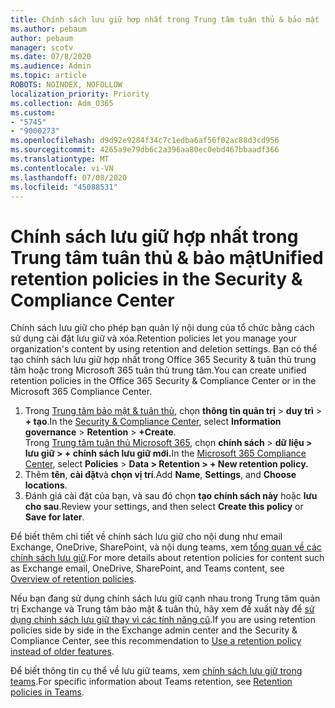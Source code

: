 ```yaml
---
title: Chính sách lưu giữ hợp nhất trong Trung tâm tuân thủ & bảo mật
ms.author: pebaum
author: pebaum
manager: scotv
ms.date: 07/8/2020
ms.audience: Admin
ms.topic: article
ROBOTS: NOINDEX, NOFOLLOW
localization_priority: Priority
ms.collection: Adm_O365
ms.custom:
- "5745"
- "9000273"
ms.openlocfilehash: d9d92e9284f34c7c1edba6af56f02ac88d3cd956
ms.sourcegitcommit: 4265a9e79db6c2a396aa80ec0ebd467bbaadf366
ms.translationtype: MT
ms.contentlocale: vi-VN
ms.lasthandoff: 07/08/2020
ms.locfileid: "45088531"
---
```

# <a name="unified-retention-policies-in-the-security--compliance-center"></a><span data-ttu-id="ff108-102">Chính sách lưu giữ hợp nhất trong Trung tâm tuân thủ & bảo mật</span><span class="sxs-lookup"><span data-stu-id="ff108-102">Unified retention policies in the Security & Compliance Center</span></span>

<span data-ttu-id="ff108-103">Chính sách lưu giữ cho phép bạn quản lý nội dung của tổ chức bằng cách sử dụng cài đặt lưu giữ và xóa.</span><span class="sxs-lookup"><span data-stu-id="ff108-103">Retention policies let you manage your organization's content by using retention and deletion settings.</span></span> <span data-ttu-id="ff108-104">Bạn có thể tạo chính sách lưu giữ hợp nhất trong Office 365 Security & tuân thủ trung tâm hoặc trong Microsoft 365 tuân thủ trung tâm.</span><span class="sxs-lookup"><span data-stu-id="ff108-104">You can create unified retention policies in the Office 365 Security & Compliance Center or in the Microsoft 365 Compliance Center.</span></span> 

1. <span data-ttu-id="ff108-105">Trong [Trung tâm bảo mật & tuân thủ](https://go.microsoft.com/fwlink/p/?linkid=2077143), chọn **thông tin quản trị**  >  **duy trì**  >  **+ tạo**.</span><span class="sxs-lookup"><span data-stu-id="ff108-105">In the [Security & Compliance Center](https://go.microsoft.com/fwlink/p/?linkid=2077143), select **Information governance** > **Retention** > **+Create**.</span></span> <br/>
    <span data-ttu-id="ff108-106">Trong [Trung tâm tuân thủ Microsoft 365](https://go.microsoft.com/fwlink/p/?linkid=2077149), chọn **chính sách**  >  **dữ liệu > lưu giữ > + chính sách lưu giữ mới.**</span><span class="sxs-lookup"><span data-stu-id="ff108-106">In the [Microsoft 365 Compliance Center](https://go.microsoft.com/fwlink/p/?linkid=2077149), select **Policies** > **Data > Retention > + New retention policy.**</span></span>
2. <span data-ttu-id="ff108-107">Thêm **tên**, **cài đặt**và **chọn vị trí**.</span><span class="sxs-lookup"><span data-stu-id="ff108-107">Add **Name**, **Settings**, and **Choose locations**.</span></span>
3. <span data-ttu-id="ff108-108">Đánh giá cài đặt của bạn, và sau đó chọn **tạo chính sách này** hoặc **lưu cho sau**.</span><span class="sxs-lookup"><span data-stu-id="ff108-108">Review your settings, and then select **Create this policy** or **Save for later**.</span></span>  
      
<span data-ttu-id="ff108-109">Để biết thêm chi tiết về chính sách lưu giữ cho nội dung như email Exchange, OneDrive, SharePoint, và nội dung teams, xem [tổng quan về các chính sách lưu giữ](https://go.microsoft.com/fwlink/?linkid=2127785).</span><span class="sxs-lookup"><span data-stu-id="ff108-109">For more details about retention policies for content such as Exchange email, OneDrive, SharePoint, and Teams content, see [Overview of retention policies](https://go.microsoft.com/fwlink/?linkid=2127785).</span></span>  
    
<span data-ttu-id="ff108-110">Nếu bạn đang sử dụng chính sách lưu giữ cạnh nhau trong Trung tâm quản trị Exchange và Trung tâm bảo mật & tuân thủ, hãy xem đề xuất này để [sử dụng chính sách lưu giữ thay vì các tính năng cũ](https://docs.microsoft.com/microsoft-365/compliance/retention-policies?view=o365-worldwide#use-a-retention-policy-instead-of-older-features).</span><span class="sxs-lookup"><span data-stu-id="ff108-110">If you are using retention policies side by side in the Exchange admin center and the Security & Compliance Center, see this recommendation to [Use a retention policy instead of older features](https://docs.microsoft.com/microsoft-365/compliance/retention-policies?view=o365-worldwide#use-a-retention-policy-instead-of-older-features).</span></span>  
    
<span data-ttu-id="ff108-111">Để biết thông tin cụ thể về lưu giữ teams, xem [chính sách lưu giữ trong teams](https://docs.microsoft.com/microsoftteams/retention-policies).</span><span class="sxs-lookup"><span data-stu-id="ff108-111">For specific information about Teams retention, see [Retention policies in Teams](https://docs.microsoft.com/microsoftteams/retention-policies).</span></span>